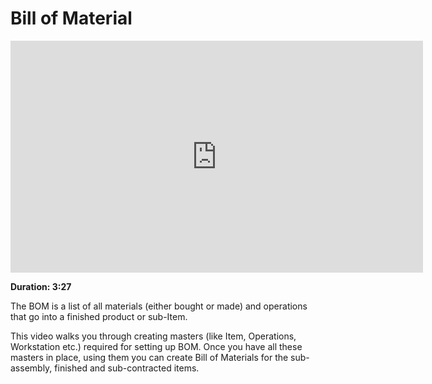 # Bill of Material

<iframe width="660" height="371" src="https://www.youtube.com/embed/_fjFnEjvGt8" frameborder="0" allowfullscreen></iframe>

**Duration: 3:27**

The BOM is a list of all materials (either bought or made) and operations that go into a finished product or sub-Item.

This video walks you through creating masters (like Item, Operations, Workstation etc.) required for setting up BOM. Once you have all these masters in place, using them you can create Bill of Materials for the sub-assembly, finished and sub-contracted items.
